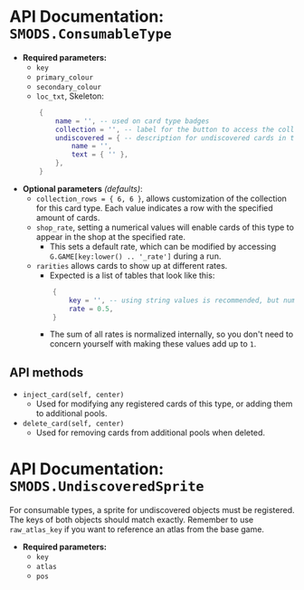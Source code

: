 # API Documentation: `SMODS.ConsumableType`
- **Required parameters:**
	- `key`
	- `primary_colour`
	- `secondary_colour`
	- `loc_txt`, Skeleton:
	```lua
		{
			name = '', -- used on card type badges
			collection = '', -- label for the button to access the collection
			undiscovered = { -- description for undiscovered cards in the collection
				name = '',
				text = { '' },
			},
		}
	```
- **Optional parameters** *(defaults)*:
	- `collection_rows = { 6, 6 }`, allows customization of the collection for this card type. Each value indicates a row with the specified amount of cards.
	- `shop_rate`, setting a numerical values will enable cards of this type to appear in the shop at the specified rate.
		- This sets a default rate, which can be modified by accessing `G.GAME[key:lower() .. '_rate']` during a run.
	- `rarities` allows cards to show up at different rates.
		-  Expected is a list of tables that look like this:
		```lua
			{
				key = '', -- using string values is recommended, but numeric values are also possible
				rate = 0.5,
			}
		```
		- The sum of all rates is normalized internally, so you don't need to concern yourself with making these values add up to `1`.

## API methods
- `inject_card(self, center)`
	- Used for modifying any registered cards of this type, or adding them to additional pools.
- `delete_card(self, center)`
	- Used for removing cards from additional pools when deleted.

# API Documentation: `SMODS.UndiscoveredSprite`
For consumable types, a sprite for undiscovered objects must be registered. The keys of both objects should match exactly. Remember to use `raw_atlas_key` if you want to reference an atlas from the base game.
- **Required parameters:**
	- `key`
	- `atlas`
	- `pos`